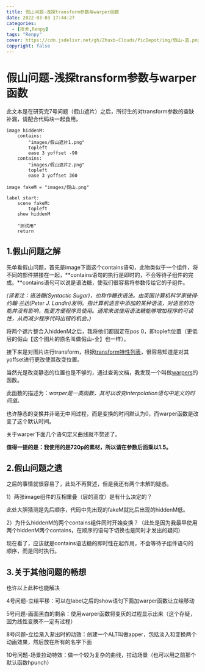 ```yaml
---
title: 假山问题-浅探transform参数与warper函数
date: 2022-03-03 17:44:27
categories:
  - [技术,Renpy]
tags: "Renpy"
cover: https://cdn.jsdelivr.net/gh/Zhuxb-Clouds/PicDepot/img/假山-蓝.png
copyright: false
---
```


# 假山问题-浅探transform参数与warper函数

此文本是在研究完7号问题（假山遮片）之后，所衍生的对transform参数的查缺补漏，请配合代码块一起食用。

```
image hiddenM:
    contains:
        "images/假山遮片1.png"
        topleft
        ease 3 yoffset -90
    contains:
        "images/假山遮片2.png"
        topleft
        ease 3 yoffset 360

image fakeM = "images/假山.png"

label start:
    scene fakeM:
        topleft
    show hiddenM

    "测试用"
    return

```

## 1.假山问题之解

先单看假山问题，首先是image下面这个contains语句，此物类似于一个组件，将不同的部件拼接在一起，**contains语句的执行是即时的，不会等待子组件的完成。**contains语句可以说是语法糖，使我们很容易将参数传给它的子组件。

 *(译者注：语法糖(Syntactic Sugar)，也称作糖衣语法。由英国计算机科学家彼得·约翰·兰达(Peter J. Landin)发明。指计算机语言中添加的某种语法，对语言的功能并没有影响，能更方便程序员使用。通常来说使用语法糖能够增加程序的可读性，从而减少程序代码出错的机会。)*

将两个遮片整合入hiddenM之后，我将他们都固定在pos 0，即topleft位置（更低层的假山【这个图片的原名叫做假山-全】也一样）。

接下来是对图片进行transform，根据[transform特性列表](https://renpy.cn/doc/atl.html?highlight=image%20contain#transform-properties)，很容易知道是对其yoffset进行更改使其改变位置。

当然光是改变静态的位置也是不够的，通过查询文档，我发现一个叫做[warpers](https://renpy.cn/doc/atl.html?highlight=linear%20ease#warpers)的函数。

此函数的描述为：*warper是一类函数，其可以改变interpolation语句中定义的时间值。*

也许静态的变换并非毫无中间过程，而是变换的时间默认为0，而warper函数是改变了这个默认时间。

关于warper下面几个语句定义曲线就不赘述了。

**值得一提的是：我使用的是720p的素材，所以请在参数后面乘以1.5。**

## 2.假山问题之遗

之后的事情就很容易了，此处不再赘述，但是我还有两个未解的疑惑。

1）两张image组件的互相重叠（层的高度）是有什么决定的？

此处大胆猜测是先后顺序，代码中先出现的fakeM就比后出现的hiddenM低。

2）为什么hiddenM的两个contains组件同时开始变换？（此处是因为我最早使用两个hiddenM两个contains，在顺序的语句下切换也是同时才发出的疑问）

现在看了，应该就是contains语法糖的即时性在起作用，不会等待子组件语句的顺序，而是同时执行。

## 3.关于其他问题的畅想

也许以上此种也能解决

4号问题-立绘平移：可以在label之后的show语句下面加warper函数让立绘移动

5号问题-画面黑白的剩余：使用warper函数将变灰的过程显示出来（这个存疑，因为线性变换不一定有过程）

8号问题-立绘渐入渐出时的动效：创建一个ALT叫做apper，包括淡入和变换两个动画效果，然后放在所有的名字下面

10号问题-场景拉动特效：做一个较为复杂的曲线，拉动场景（也可以用之前那个默认函数hpunch）



